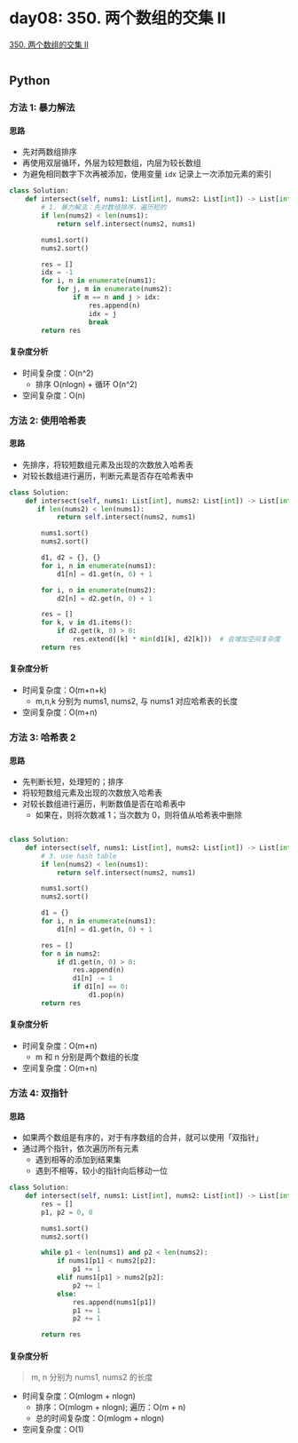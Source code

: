 # day08: 350. 两个数组的交集 II

[350. 两个数组的交集 II](https://leetcode-cn.com/problems/intersection-of-two-arrays-ii/)

```

```
## Python

### 方法 1: 暴力解法

#### 思路

* 先对两数组排序
* 再使用双层循环，外层为较短数组，内层为较长数组
* 为避免相同数字下次再被添加，使用变量 `idx` 记录上一次添加元素的索引

```python
class Solution:
    def intersect(self, nums1: List[int], nums2: List[int]) -> List[int]:
        # 1. 暴力解法：先对数组排序，遍历短的
        if len(nums2) < len(nums1):
            return self.intersect(nums2, nums1)

        nums1.sort()
        nums2.sort()

        res = []
        idx = -1
        for i, n in enumerate(nums1):
            for j, m in enumerate(nums2):
                if m == n and j > idx:
                    res.append(n)
                    idx = j
                    break
        return res
```

#### 复杂度分析

* 时间复杂度：O(n^2)
    * 排序 O(nlogn) + 循环 O(n^2)
* 空间复杂度：O(n)


### 方法 2: 使用哈希表

#### 思路

* 先排序，将较短数组元素及出现的次数放入哈希表
* 对较长数组进行遍历，判断元素是否存在哈希表中


```python
class Solution:
    def intersect(self, nums1: List[int], nums2: List[int]) -> List[int]:
       if len(nums2) < len(nums1):
            return self.intersect(nums2, nums1)

        nums1.sort()
        nums2.sort()       

        d1, d2 = {}, {}
        for i, n in enumerate(nums1):
            d1[n] = d1.get(n, 0) + 1

        for i, n in enumerate(nums2):
            d2[n] = d2.get(n, 0) + 1

        res = []
        for k, v in d1.items():
            if d2.get(k, 0) > 0:
                res.extend([k] * min(d1[k], d2[k]))  # 会增加空间复杂度
        return res
```

#### 复杂度分析

* 时间复杂度：O(m+n+k)
    * m,n,k 分别为 nums1, nums2, 与 nums1 对应哈希表的长度
* 空间复杂度：O(m+n)

### 方法 3: 哈希表 2

#### 思路

* 先判断长短，处理短的；排序
* 将较短数组元素及出现的次数放入哈希表
* 对较长数组进行遍历，判断数值是否在哈希表中
    * 如果在，则将次数减 1；当次数为 0，则将值从哈希表中删除

```python

class Solution:
    def intersect(self, nums1: List[int], nums2: List[int]) -> List[int]:
        # 3. use hash table
        if len(nums2) < len(nums1):
            return self.intersect(nums2, nums1)

        nums1.sort()
        nums2.sort()       

        d1 = {}
        for i, n in enumerate(nums1):
            d1[n] = d1.get(n, 0) + 1

        res = []
        for n in nums2:
            if d1.get(n, 0) > 0:
                res.append(n)
                d1[n] -= 1
                if d1[n] == 0:
                    d1.pop(n)
        return res
```

#### 复杂度分析

* 时间复杂度：O(m+n)
    * m 和 n 分别是两个数组的长度
* 空间复杂度：O(m+n)


### 方法 4: 双指针

#### 思路

* 如果两个数组是有序的，对于有序数组的合并，就可以使用「双指针」
* 通过两个指针，依次遍历所有元素
    * 遇到相等的添加到结果集
    * 遇到不相等，较小的指针向后移动一位

```python
class Solution:
    def intersect(self, nums1: List[int], nums2: List[int]) -> List[int]:
        res = []
        p1, p2 = 0, 0

        nums1.sort()
        nums2.sort()

        while p1 < len(nums1) and p2 < len(nums2):
            if nums1[p1] < nums2[p2]:
                p1 += 1
            elif nums1[p1] > nums2[p2]:
                p2 += 1
            else:
                res.append(nums1[p1])
                p1 += 1
                p2 += 1

        return res
```

#### 复杂度分析

> m, n 分别为 nums1, nums2 的长度

* 时间复杂度：O(mlogm + nlogn)
    * 排序：O(mlogm + nlogn); 遍历：O(m + n)
    * 总的时间复杂度：O(mlogm + nlogn) 
* 空间复杂度：O(1)
